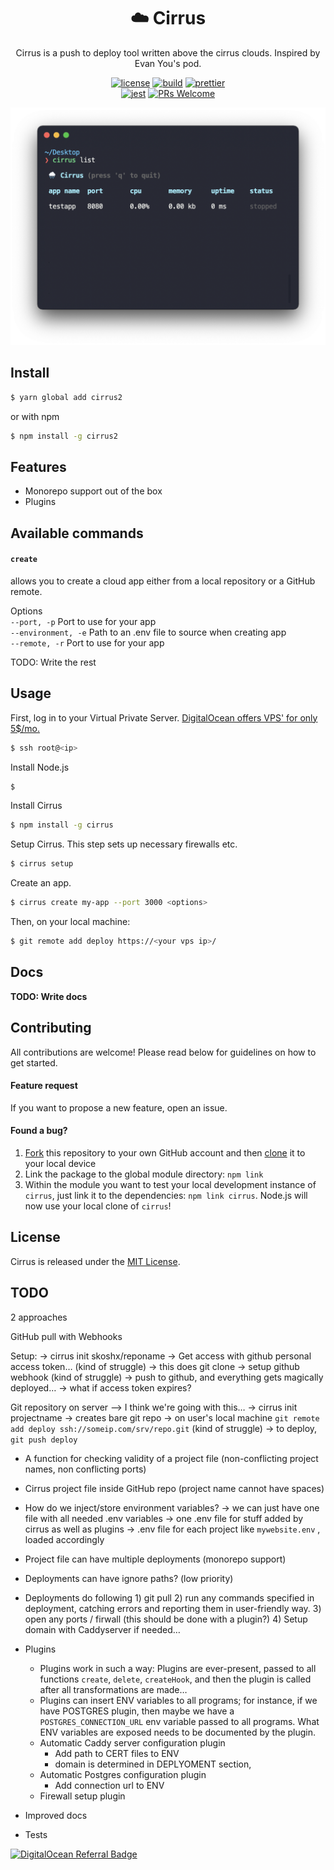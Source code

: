 <h1 align="center" style="font-weight: bold">☁️ Cirrus</h1>

<div align="center">

Cirrus is a push to deploy tool written above the cirrus clouds. Inspired by Evan You's pod.

[![license](https://img.shields.io/badge/license-MIT-blue.svg)](https://github.com/skoshx/cirrus/blob/main/LICENSE.md)
[![build](https://github.com/skoshx/cirrus/actions/workflows/ci.yml/badge.svg)](https://github.com/skoshx/cirrus/actions/workflows/ci.yml)
[![prettier](https://img.shields.io/badge/code_style-prettier-ff69b4.svg)](https://github.com/prettier/prettier)
<br />
[![jest](https://jestjs.io/img/jest-badge.svg)](https://github.com/facebook/jest)
[![PRs Welcome](https://img.shields.io/badge/PRs-welcome-brightgreen.svg)](https://github.com/skoshx/cirrus/blob/main/CONTRIBUTING.md#pull-requests)

</div>

<p align="center">
<img src="docs/carbon-improved.png" width="688" />
</p>

## Install

```bash
$ yarn global add cirrus2
```

or with npm

```bash
$ npm install -g cirrus2
```

## Features

- Monorepo support out of the box
- Plugins

## Available commands

#### **`create`**

allows you to create a cloud app either from a local repository or a GitHub remote.

Options<br />
`--port, -p` Port to use for your app<br />
`--environment, -e` Path to an .env file to source when creating app<br />
`--remote, -r` Port to use for your app<br />

TODO: Write the rest

## Usage

First, log in to your Virtual Private Server. [DigitalOcean offers VPS' for only 5$/mo.](https://m.do.co/c/c8178a5d5ec6)

```bash
$ ssh root@<ip>
```

Install Node.js

```bash
$
```

Install Cirrus

```bash
$ npm install -g cirrus
```

Setup Cirrus. This step sets up necessary firewalls etc.

```bash
$ cirrus setup
```

Create an app.

```bash
$ cirrus create my-app --port 3000 <options>
```

Then, on your local machine:

```bash
$ git remote add deploy https://<your vps ip>/
```

## Docs

**TODO: Write docs**

## Contributing

All contributions are welcome! Please read below for guidelines on how to get started.

#### Feature request

If you want to propose a new feature, open an issue.

#### Found a bug?

1. [Fork](https://help.github.com/articles/fork-a-repo/) this repository to your own GitHub account and then [clone](https://help.github.com/articles/cloning-a-repository/) it to your local device
2. Link the package to the global module directory: `npm link`
3. Within the module you want to test your local development instance of `cirrus`, just link it to the dependencies: `npm link cirrus`. Node.js will now use your local clone of `cirrus`!

## License

Cirrus is released under the [MIT License](https://opensource.org/licenses/MIT).

## TODO

2 approaches

GitHub pull with Webhooks

Setup:
-> cirrus init skoshx/reponame -> Get access with github personal access token… (kind of struggle)
-> this does git clone
-> setup github webhook (kind of struggle)
-> push to github, and everything gets magically deployed…
-> what if access token expires?

Git repository on server --> I think we're going with this…
-> cirrus init projectname
-> creates bare git repo
-> on user's local machine `git remote add deploy ssh://someip.com/srv/repo.git` (kind of struggle)
-> to deploy, `git push deploy`

- A function for checking validity of a project file (non-conflicting project names, non conflicting ports)

- Cirrus project file inside GitHub repo (project name cannot have spaces)
- How do we inject/store environment variables?
  -> we can just have one file with all needed .env variables
  -> one .env file for stuff added by cirrus as well as plugins
  -> .env file for each project like `mywebsite.env` , loaded accordingly
- Project file can have multiple deployments (monorepo support)
- Deployments can have ignore paths? (low priority)
- Deployments do following 1) git pull 2) run any commands specified in deployment, catching errors and reporting them in user-friendly way. 3) open any ports / firwall (this should be done with a plugin?) 4) Setup domain with Caddyserver if needed…
- Plugins
  - Plugins work in such a way: Plugins are ever-present, passed to all functions `create`, `delete`, `createHook`, and then the plugin is called after all transformations are made…
  - Plugins can insert ENV variables to all programs; for instance, if we have POSTGRES plugin, then maybe we have a `POSTGRES_CONNECTION_URL` env variable passed to all programs. What ENV variables are exposed needs to be documented by the plugin.
  - Automatic Caddy server configuration plugin
    - Add path to CERT files to ENV
    - domain is determined in DEPLYOMENT section,
  - Automatic Postgres configuration plugin
    - Add connection url to ENV
  - Firewall setup plugin
- Improved docs
- Tests

[![DigitalOcean Referral Badge](https://web-platforms.sfo2.digitaloceanspaces.com/WWW/Badge%202.svg)](https://www.digitalocean.com/?refcode=c8178a5d5ec6&utm_campaign=Referral_Invite&utm_medium=Referral_Program&utm_source=badge)
